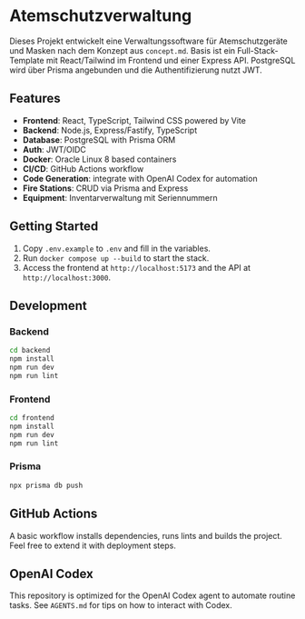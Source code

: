 # Atemschutzverwaltung

Dieses Projekt entwickelt eine Verwaltungssoftware für Atemschutzgeräte und
Masken nach dem Konzept aus `concept.md`. Basis ist ein Full-Stack-Template mit
React/Tailwind im Frontend und einer Express API. PostgreSQL wird über Prisma
angebunden und die Authentifizierung nutzt JWT.

## Features

- **Frontend**: React, TypeScript, Tailwind CSS powered by Vite
- **Backend**: Node.js, Express/Fastify, TypeScript
- **Database**: PostgreSQL with Prisma ORM
- **Auth**: JWT/OIDC
- **Docker**: Oracle Linux 8 based containers
- **CI/CD**: GitHub Actions workflow
- **Code Generation**: integrate with OpenAI Codex for automation
- **Fire Stations**: CRUD via Prisma and Express
- **Equipment**: Inventarverwaltung mit Seriennummern

## Getting Started

1. Copy `.env.example` to `.env` and fill in the variables.
2. Run `docker compose up --build` to start the stack.
3. Access the frontend at `http://localhost:5173` and the API at
   `http://localhost:3000`.

## Development

### Backend

```bash
cd backend
npm install
npm run dev
npm run lint
```

### Frontend

```bash
cd frontend
npm install
npm run dev
npm run lint
```

### Prisma

```bash
npx prisma db push
```

## GitHub Actions

A basic workflow installs dependencies, runs lints and builds the project. Feel
free to extend it with deployment steps.

## OpenAI Codex

This repository is optimized for the OpenAI Codex agent to automate routine
tasks. See `AGENTS.md` for tips on how to interact with Codex.
